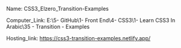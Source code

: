 
Name: CSS3_Elzero_Transition-Examples

Computer_Link: E:\5- GitHub\1- Front End\4- CSS3\1- Learn CSS3 In Arabic\35 - Transition - Examples

Hosting_link: https://css3-transition-examples.netlify.app/


